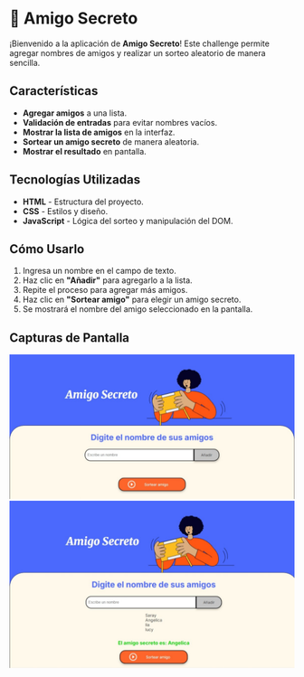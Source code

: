 # 🎁 Amigo Secreto

¡Bienvenido a la aplicación de **Amigo Secreto**! Este challenge permite agregar nombres de amigos y realizar un sorteo aleatorio de manera sencilla.

##  Características

- **Agregar amigos** a una lista.
- **Validación de entradas** para evitar nombres vacíos.
- **Mostrar la lista de amigos** en la interfaz.
- **Sortear un amigo secreto** de manera aleatoria.
- **Mostrar el resultado** en pantalla.

##  Tecnologías Utilizadas

- **HTML** - Estructura del proyecto.
- **CSS** - Estilos y diseño.
- **JavaScript** - Lógica del sorteo y manipulación del DOM.

##  Cómo Usarlo

1. Ingresa un nombre en el campo de texto.
2. Haz clic en **"Añadir"** para agregarlo a la lista.
3. Repite el proceso para agregar más amigos.
4. Haz clic en **"Sortear amigo"** para elegir un amigo secreto.
5. Se mostrará el nombre del amigo seleccionado en la pantalla.

##  Capturas de Pantalla

![1](<Captura de pantalla_1.jpeg>)
![2](<Captura de pantalla_2.jpeg>)



